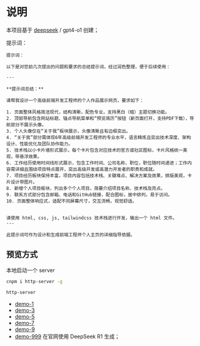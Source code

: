 # 说明

本项目基于 [deepseek](https://chat.deepseek.com/) / gpt4-o1 创建；

提示词：

```
提示词：

以下是对您前几次提出的问题和要求的总结提示词，经过润色整理，便于后续使用：

---

**提示词总结：**

请帮我设计一个高级前端开发工程师的个人作品展示网页，要求如下：

1. 页面整体风格简洁现代，结构清晰，配色专业，支持黑白（暗）主题切换功能。
2. 顶部导航包含网站标题、锚点导航菜单和“预览简历”按钮（新页面打开，支持PDF下载），导航部分不展示头像。
3. 个人头像仅在“关于我”板块展示，头像清晰且有边框突出。
4. “关于我”部分需体现6年高级前端开发工程师的专业水平，语言精炼且突出技术深度、架构设计、性能优化及团队协作能力。
5. 技术栈以小卡片墙形式展示，每个卡片包含对应技术的官方或社区图标，卡片风格统一美观，带悬浮效果。
6. 工作经历使用时间线形式展示，包含工作时间、公司名称、职位，职位随时间递进；工作内容需详细且围绕项目特点展开，突出高级开发或高潜力开发者的职责和成就。
7. 项目经历板块保持丰富，项目内容包括技术栈、关键难点、解决方案及效果，排版美观，卡片设计带图片。
8. 新增个人项目板块，列出多个个人项目，简要介绍项目名称、技术栈及亮点。
9. 联系方式部分包含邮箱、电话和GitHub链接，配合图标，居中排列，易于访问。
10. 页面整体响应式，适配不同屏幕尺寸，交互流畅，视觉舒适。


请使用 html, css, js, tailwindcss 技术栈进行开发，输出一个 html 文件。
---

此提示词可作为设计和生成前端工程师个人主页的详细指导依据。

```

## 预览方式

本地启动一个 server

```sh
cnpm i http-server -g

http-server

```

- [demo-1](http://127.0.0.1:8080/src/)
- [demo-3](http://127.0.0.1:8080/src/index3)
- [demo-5](http://127.0.0.1:8080/src/index5)
- [demo-7](http://127.0.0.1:8080/src/index7)
- [demo-9](http://127.0.0.1:8080/src/index9)
- [demo-999](http://127.0.0.1:8080/src/index999) 在官网使用 DeepSeek R1 生成；